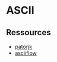 # ASCII 


## Ressources

- [patorjk](https://patorjk.com/software/taag/#p=testall&h=3&v=3&f=Graffiti)
- [asciiflow](https://asciiflow.com/#/)

